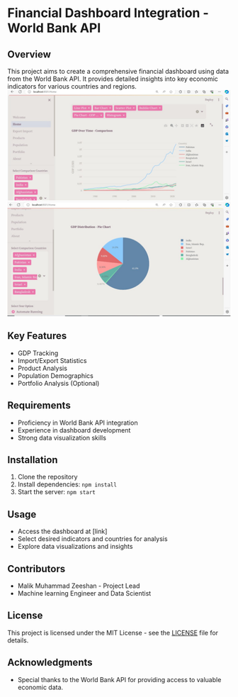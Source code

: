# Financial Dashboard Integration - World Bank API

## Overview
This project aims to create a comprehensive financial dashboard using data from the World Bank API. It provides detailed insights into key economic indicators for various countries and regions.
![Alt Text](https://github.com/MalikZeeshan1122/Financial-dashboard/blob/main/WhatsApp%20Image%202024-05-10%20at%2023.42.05_fe6ba686.jpg)
![Alt Text](https://github.com/MalikZeeshan1122/Financial-dashboard/blob/main/WhatsApp%20Image%202024-05-10%20at%2023.45.26_f2ea9dac.jpg)
## Key Features
- GDP Tracking
- Import/Export Statistics
- Product Analysis
- Population Demographics
- Portfolio Analysis (Optional)

## Requirements
- Proficiency in World Bank API integration
- Experience in dashboard development
- Strong data visualization skills

## Installation
1. Clone the repository
2. Install dependencies: `npm install`
3. Start the server: `npm start`

## Usage
- Access the dashboard at [link]
- Select desired indicators and countries for analysis
- Explore data visualizations and insights

## Contributors
- Malik Muhammad Zeeshan  - Project Lead
- Machine learning Engineer and Data Scientist


## License
This project is licensed under the MIT License - see the [LICENSE](LICENSE) file for details.

## Acknowledgments
- Special thanks to the World Bank API for providing access to valuable economic data.

